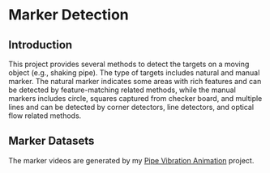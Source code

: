 # Marker Detection

## Introduction
This project provides several methods to detect the targets on a moving object (e.g., shaking pipe).
The type of targets includes natural and manual marker. 
The natural marker indicates some areas with rich features and can be detected by feature-matching related methods, 
while the manual markers includes circle, squares captured from checker board, and multiple lines 
and can be detected by corner detectors, line detectors, and optical flow related methods.

## Marker Datasets
The marker videos are generated by my [Pipe Vibration Animation](https://github.com/HugoNip/PipeVibrationAnimation1.0) project.
